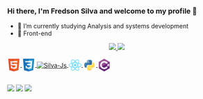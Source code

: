 ### Hi there, I'm Fredson Silva and welcome to my profile 👋

- 🔭 I’m currently studying Analysis and systems development
- 🌱 Front-end

<div align="center">
  <a href="https://github.com/silvafredson">
  <img height="140em" src="https://github-readme-stats.vercel.app/api?username=silvafredson&show_icons=true&theme=dark&include_all_commits=true&count_private=true"/>
  <img height="140em" src="https://github-readme-stats.vercel.app/api/top-langs/?username=silvafredson&layout=compact&langs_count=7&theme=dark"/>
</div>
  
  <div style="display: inline_block"><br>
   <img align="center" alt="Silva-HTML" height="30" width="30" src="https://raw.githubusercontent.com/devicons/devicon/master/icons/html5/html5-original.svg">
  <img align="center" alt="Silva-CSS" height="30" width="30" src="https://raw.githubusercontent.com/devicons/devicon/master/icons/css3/css3-original.svg">
  <img align="center" alt="Silva-Js" height="30" width="30" src="https://cdn.jsdelivr.net/gh/devicons/devicon/icons/javascript/javascript-plain.svg">
  <img align="center" alt="Silva-React" height="30" width="30" src="https://raw.githubusercontent.com/devicons/devicon/master/icons/react/react-original.svg">
  <img align="center" alt="Silva-Python" height="30" width="30" src="https://raw.githubusercontent.com/devicons/devicon/master/icons/python/python-original.svg">
  <img align="center" alt="Silva-Csharp" height="30" width="30" src="https://raw.githubusercontent.com/devicons/devicon/master/icons/csharp/csharp-original.svg">
  
##
  
<div> 
  
  <a href = "mailto:fredsonlpsilva@gmail.com"><img src="https://img.shields.io/badge/Gmail-D14836?style=for-the-badge&logo=gmail&logoColor=white"></a>
  <a href = "mailto:silva.fredson@hotmail.com"><img src="https://img.shields.io/badge/Microsoft_Outlook-0078D4?style=for-the-badge&logo=microsoft-outlook&logoColor=white"></a>
  <a href="https://www.linkedin.com/in/fredson-silva-4082041aa/" target="_blank"><img src="https://img.shields.io/badge/LinkedIn-0077B5?style=for-the-badge&logo=linkedin&logoColor=white](https://img.shields.io/badge/LinkedIn-0077B5?style=for-the-badge&logo=linkedin&logoColor=white" target="_blank"></a> 
 
</div>

